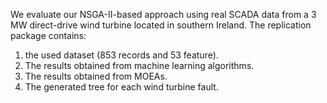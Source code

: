 We evaluate our NSGA-II-based approach using real SCADA data from a 3 MW direct-drive wind turbine located in southern Ireland.
The replication package contains:

1.  the used dataset  (853 records and 53 feature).
2.  The results obtained from machine learning algorithms.
3.  The results obtained from MOEAs.
4.  The generated tree for each wind turbine fault.
